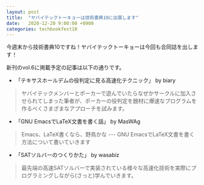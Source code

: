 ```yaml
---
layout: post
title:  "ヤバイテックトーキョーは技術書典10に出展します"
date:   2020-12-20 9:00:00 +0900
categories: techbookfest10
---
```


今週末から技術書典10ですね！ヤバイテックトーキョーは今回も合同誌を出します！

新刊のvol.6に掲載予定の記事は以下の通りです。

* 「テキサスホールデムの役判定に見る高速化テクニック」 by biary
> ヤバイテックメンバーとポーカーで遊んでいたらなぜかサークルに加入させられてしまった筆者が、ポーカーの役判定を題材に爆速なプログラムを作るべくさまざまなアプローチを試みます。
* 「GNU EmacsでLaTeX文書を書く話」 by MasWAg
> Emacs、LaTeX書くなら、野鳥かな --- GNU EmacsでLaTeX文書を書く方法について書いていきます
* 「SATソルバーのつくりかた」 by wasabiz
> 最先端の高速SATソルバーで実装されている様々な高速化技術を実際にプログラミングしながら(さっと)学んでいきます。
